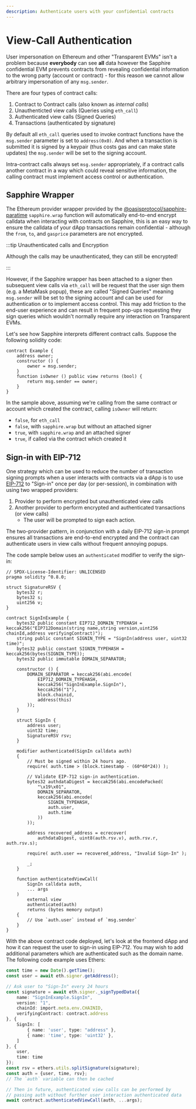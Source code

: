 ```yaml
---
description: Authenticate users with your confidential contracts
---
```


# View-Call Authentication

User impersonation on Ethereum and other "Transparent EVMs" isn't a problem
because **everybody** can see **all** data however the Sapphire confidential
EVM prevents contracts from revealing confidential information to the wrong
party (account or contract) - for this reason we cannot allow arbitrary
impersonation of any `msg.sender`.

There are four types of contract calls:

 1. Contract to Contract calls (also known as *internal calls*)
 2. Unauthenticted view calls (Queries using `eth_call`)
 3. Authenticated view calls (Signed Queries)
 4. Transactions (authenticated by signature)

By default all `eth_call` queries used to invoke contract functions have the
`msg.sender` parameter is set to `address(0x0)`. And when a transaction is
submitted it is signed by a keypair (thus costs gas and can make state updates)
the `msg.sender` will be set to the signing account.

Intra-contract calls always set `msg.sender` appropriately, if a contract calls
another contract in a way which could reveal sensitive information, the calling
contract must implement access control or authentication.

## Sapphire Wrapper

The Ethereum provider wrapper provided by the [@oasisprotocol/sapphire-paratime][sp-npm]
`sapphire.wrap` function will automatically end-to-end encrypt calldata when
interacting with contracts on Sapphire, this is an easy way to ensure the
calldata of your dApp transactions remain confidential - although the `from`,
`to`, and `gasprice` parameters are not encrypted.

[sp-npm]: https://www.npmjs.com/package/@oasisprotocol/sapphire-paratime

:::tip Unauthenticated calls and Encryption

Although the calls may be unauthenticated, they can still be encrypted!

:::


However, if the Sapphire wrapper has been attached to a signer then subsequent
view calls via `eth_call` will be request that the user sign them (e.g. a
MetaMask popup), these are called "Signed Queries" meaning `msg.sender` will be
set to the signing account and can be used for authentication or to implement
access control. This may add friction to the end-user experience and can result
in frequent pop-ups requesting they sign queries which wouldn't normally require
any interaction on Transparent EVMs.

Let's see how Sapphire interprets different contract calls. Suppose the
following solidity code:

```solidity
contract Example {
    address owner;
    constructor () {
        owner = msg.sender;
    }
    function isOwner () public view returns (bool) {
        return msg.sender == owner;
    }
}
```

In the sample above, assuming we're calling from the same contract or account
which created the contract, calling `isOwner` will return:

 * `false`, for `eth_call`
 * `false`, with `sapphire.wrap` but without an attached signer
 * `true`, with `sapphire.wrap` and an attached signer
 * `true`, if called via the contract which created it

## Sign-in with EIP-712

One strategy which can be used to reduce the number of transaction signing
prompts when a user interacts with contracts via a dApp is to use
[EIP-712][eip-712] to "Sign-in" once per day (or per-session), in combination
with using two wrapped providers:

[eip-712]: https://eips.ethereum.org/EIPS/eip-712

 1. Provider to perform encrypted but unauthenticated view calls
 2. Another provider to perform encrypted and authenticated transactions (or view calls)
    - The user will be prompted to sign each action.

The two-provider pattern, in conjunction with a daily EIP-712 sign-in prompt
ensures all transactions are end-to-end encrypted and the contract can
authenticate users in view calls without frequent annoying popups.

The code sample below uses an `authenticated` modifier to verify the sign-in:

```solidity
// SPDX-License-Identifier: UNLICENSED
pragma solidity ^0.8.0;

struct SignatureRSV {
    bytes32 r;
    bytes32 s;
    uint256 v;
}

contract SignInExample {
    bytes32 public constant EIP712_DOMAIN_TYPEHASH = keccak256("EIP712Domain(string name,string version,uint256 chainId,address verifyingContract)");
    string public constant SIGNIN_TYPE = "SignIn(address user, uint32 time)";
    bytes32 public constant SIGNIN_TYPEHASH = keccak256(bytes(SIGNIN_TYPE));
    bytes32 public immutable DOMAIN_SEPARATOR;

    constructor () {
        DOMAIN_SEPARATOR = keccak256(abi.encode(
            EIP712_DOMAIN_TYPEHASH,
            keccak256("SignInExample.SignIn"),
            keccak256("1"),
            block.chainid,
            address(this)
        ));
    }

    struct SignIn {
        address user;
        uint32 time;
        SignatureRSV rsv;
    }

    modifier authenticated(SignIn calldata auth)
    {
        // Must be signed within 24 hours ago.
        require( auth.time > (block.timestamp - (60*60*24)) );

        // Validate EIP-712 sign-in authentication.
        bytes32 authdataDigest = keccak256(abi.encodePacked(
            "\x19\x01",
            DOMAIN_SEPARATOR,
            keccak256(abi.encode(
                SIGNIN_TYPEHASH,
                auth.user,
                auth.time
            ))
        ));

        address recovered_address = ecrecover(
            authdataDigest, uint8(auth.rsv.v), auth.rsv.r, auth.rsv.s);

        require( auth.user == recovered_address, "Invalid Sign-In" );

        _;
    }

    function authenticatedViewCall(
        SignIn calldata auth,
        ... args
    )
        external view
        authenticated(auth)
        returns (bytes memory output)
    {
        // Use `auth.user` instead of `msg.sender`
    }
}
```

With the above contract code deployed, let's look at the frontend dApp and how
it can request the user to sign-in using EIP-712. You may wish to add additional
parameters which are authenticated such as the domain name. The following code
example uses Ethers:

```typescript
const time = new Date().getTime();
const user = await eth.signer.getAddress();

// Ask user to "Sign-In" every 24 hours
const signature = await eth.signer._signTypedData({
    name: "SignInExample.SignIn",
    version: "1",
    chainId: import.meta.env.CHAINID,
    verifyingContract: contract.address
}, {
    SignIn: [
        { name: 'user', type: "address" },
        { name: 'time', type: 'uint32' },
    ]
}, {
    user,
    time: time
});
const rsv = ethers.utils.splitSignature(signature);
const auth = {user, time, rsv};
// The `auth` variable can then be cached

// Then in future, authenticated view calls can be performed by
// passing auth without further user interaction authenticated data
await contract.authenticatedViewCall(auth, ...args);
```